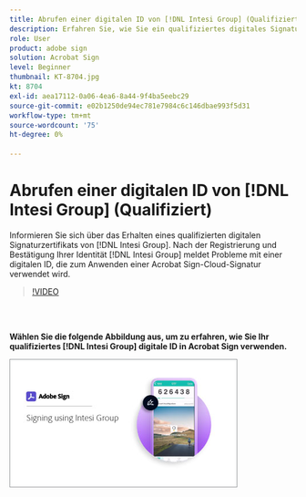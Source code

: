 ```yaml
---
title: Abrufen einer digitalen ID von [!DNL Intesi Group] (Qualifiziert)
description: Erfahren Sie, wie Sie ein qualifiziertes digitales Signaturzertifikat von [!DNL Intesi Group]
role: User
product: adobe sign
solution: Acrobat Sign
level: Beginner
thumbnail: KT-8704.jpg
kt: 8704
exl-id: aea17112-0a06-4ea6-8a44-9f4ba5eebc29
source-git-commit: e02b1250de94ec781e7984c6c146dbae993f5d31
workflow-type: tm+mt
source-wordcount: '75'
ht-degree: 0%

---
```


# Abrufen einer digitalen ID von [!DNL Intesi Group] (Qualifiziert)

Informieren Sie sich über das Erhalten eines qualifizierten digitalen Signaturzertifikats von [!DNL Intesi Group]. Nach der Registrierung und Bestätigung Ihrer Identität [!DNL Intesi Group] meldet Probleme mit einer digitalen ID, die zum Anwenden einer Acrobat Sign-Cloud-Signatur verwendet wird.

>[!VIDEO](https://video.tv.adobe.com/v/337064?hidetitle=true)

<br> 

**Wählen Sie die folgende Abbildung aus, um zu erfahren, wie Sie Ihr qualifiziertes [!DNL Intesi Group] digitale ID in Acrobat Sign verwenden.**

[![image](assets/IntesiSign_400.png)](intesi-sign.md)
